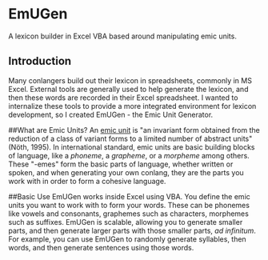 # EmUGen
A lexicon builder in Excel VBA based around manipulating emic units.

## Introduction
Many conlangers build out their lexicon in spreadsheets, commonly in MS Excel. External tools are generally used to help generate the lexicon, and then these words are recorded in their Excel spreadsheet. I wanted to internalize these tools to provide a more integrated environment for lexicon development, so I created EmUGen - the Emic Unit Generator.

##What are Emic Units?
An [emic unit](https://en.wikipedia.org/wiki/Emic_unit) is "an invariant form obtained from the reduction of a class of variant forms to a limited number of abstract units" (Nöth, 1995). In international standard, emic units are basic building blocks of language, like a *phoneme*, a *grapheme*, or a *morpheme* among others. These "-emes" form the basic parts of language, whether written or spoken, and when generating your own conlang, they are the parts you work with in order to form a cohesive language.

##Basic Use
EmUGen works inside Excel using VBA. You define the emic units you want to work with to form your words. These can be phonemes like vowels and consonants, graphemes such as characters, morphemes such as suffixes. EmUGen is scalable, allowing you to generate smaller parts, and then generate larger parts with those smaller parts, *ad infinitum*. For example, you can use EmUGen to randomly generate syllables, then words, and then generate sentences using those words.

